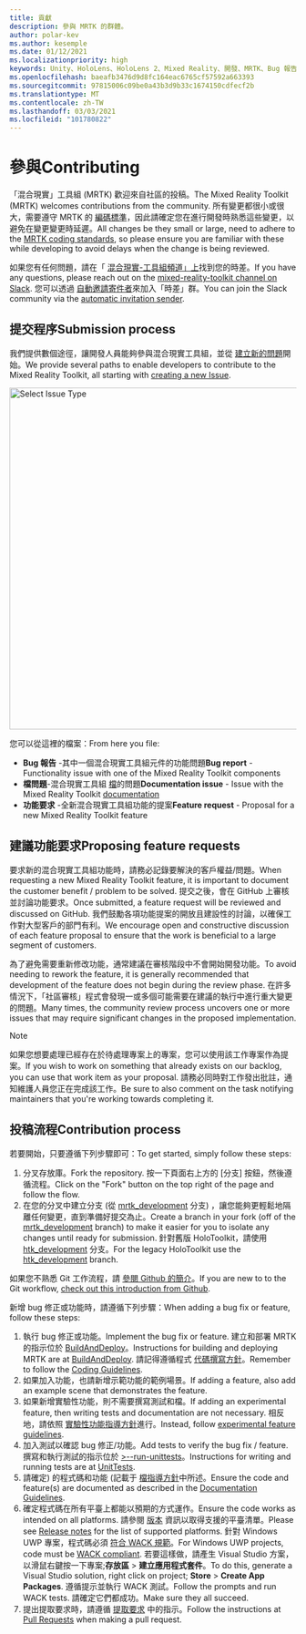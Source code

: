 ```yaml
---
title: 貢獻
description: 參與 MRTK 的群體。
author: polar-kev
ms.author: kesemple
ms.date: 01/12/2021
ms.localizationpriority: high
keywords: Unity、HoloLens、HoloLens 2、Mixed Reality、開發、MRTK、Bug 報告、
ms.openlocfilehash: baeafb3476d9d8fc164eac6765cf57592a663393
ms.sourcegitcommit: 97815006c09be0a43b3d9b33c1674150cdfecf2b
ms.translationtype: MT
ms.contentlocale: zh-TW
ms.lasthandoff: 03/03/2021
ms.locfileid: "101780822"
---
```

# <a name="contributing"></a><span data-ttu-id="c6e88-104">參與</span><span class="sxs-lookup"><span data-stu-id="c6e88-104">Contributing</span></span>

<span data-ttu-id="c6e88-105">「混合現實」工具組 (MRTK) 歡迎來自社區的投稿。</span><span class="sxs-lookup"><span data-stu-id="c6e88-105">The Mixed Reality Toolkit (MRTK) welcomes contributions from the community.</span></span> <span data-ttu-id="c6e88-106">所有變更都很小或很大，需要遵守 MRTK 的 [編碼標準](coding-guidelines.md)，因此請確定您在進行開發時熟悉這些變更，以避免在變更變更時延遲。</span><span class="sxs-lookup"><span data-stu-id="c6e88-106">All changes be they small or large, need to adhere to the [MRTK coding standards](coding-guidelines.md), so please ensure you are familiar with these while developing to avoid delays when the change is being reviewed.</span></span>

<span data-ttu-id="c6e88-107">如果您有任何問題，請在「 [混合現實-工具組頻道」上](https://holodevelopers.slack.com/messages/C2H4HT858)找到您的時差。</span><span class="sxs-lookup"><span data-stu-id="c6e88-107">If you have any questions, please reach out on the [mixed-reality-toolkit channel on Slack](https://holodevelopers.slack.com/messages/C2H4HT858).</span></span>
<span data-ttu-id="c6e88-108">您可以透過 [自動邀請寄件者](https://holodevelopersslack.azurewebsites.net/)來加入「時差」群。</span><span class="sxs-lookup"><span data-stu-id="c6e88-108">You can join the Slack community via the [automatic invitation sender](https://holodevelopersslack.azurewebsites.net/).</span></span>

## <a name="submission-process"></a><span data-ttu-id="c6e88-109">提交程序</span><span class="sxs-lookup"><span data-stu-id="c6e88-109">Submission process</span></span>

<span data-ttu-id="c6e88-110">我們提供數個途徑，讓開發人員能夠參與混合現實工具組，並從 [建立新的問題](https://github.com/Microsoft/MixedRealityToolkit-Unity/issues/new/choose)開始。</span><span class="sxs-lookup"><span data-stu-id="c6e88-110">We provide several paths to enable developers to contribute to the Mixed Reality Toolkit, all starting with [creating a new Issue](https://github.com/Microsoft/MixedRealityToolkit-Unity/issues/new/choose).</span></span>

<img src="../features/images/contributing/SelectIssueType.png" width="600" alt="Select Issue Type">

<span data-ttu-id="c6e88-111">您可以從這裡的檔案：</span><span class="sxs-lookup"><span data-stu-id="c6e88-111">From here you file:</span></span>

- <span data-ttu-id="c6e88-112">**Bug 報告** -其中一個混合現實工具組元件的功能問題</span><span class="sxs-lookup"><span data-stu-id="c6e88-112">**Bug report** - Functionality issue with one of the Mixed Reality Toolkit components</span></span>
- <span data-ttu-id="c6e88-113">**檔問題**-混合現實工具組 [檔](https://microsoft.github.io/MixedRealityToolkit-Unity)的問題</span><span class="sxs-lookup"><span data-stu-id="c6e88-113">**Documentation issue** - Issue with the Mixed Reality Toolkit [documentation](https://microsoft.github.io/MixedRealityToolkit-Unity)</span></span>
- <span data-ttu-id="c6e88-114">**功能要求** -全新混合現實工具組功能的提案</span><span class="sxs-lookup"><span data-stu-id="c6e88-114">**Feature request** - Proposal for a new Mixed Reality Toolkit feature</span></span>

## <a name="proposing-feature-requests"></a><span data-ttu-id="c6e88-115">建議功能要求</span><span class="sxs-lookup"><span data-stu-id="c6e88-115">Proposing feature requests</span></span>

<span data-ttu-id="c6e88-116">要求新的混合現實工具組功能時，請務必記錄要解決的客戶權益/問題。</span><span class="sxs-lookup"><span data-stu-id="c6e88-116">When requesting a new Mixed Reality Toolkit feature, it is important to document the customer benefit / problem to be solved.</span></span> <span data-ttu-id="c6e88-117">提交之後，會在 GitHub 上審核並討論功能要求。</span><span class="sxs-lookup"><span data-stu-id="c6e88-117">Once submitted, a feature request will be reviewed and discussed on GitHub.</span></span> <span data-ttu-id="c6e88-118">我們鼓勵各項功能提案的開放且建設性的討論，以確保工作對大型客戶的部門有利。</span><span class="sxs-lookup"><span data-stu-id="c6e88-118">We encourage open and constructive discussion of each feature proposal to ensure that the work is beneficial to a large segment of customers.</span></span>

<span data-ttu-id="c6e88-119">為了避免需要重新修改功能，通常建議在審核階段中不會開始開發功能。</span><span class="sxs-lookup"><span data-stu-id="c6e88-119">To avoid needing to rework the feature, it is generally recommended that development of the feature does not begin during the review phase.</span></span> <span data-ttu-id="c6e88-120">在許多情況下，「社區審核」程式會發現一或多個可能需要在建議的執行中進行重大變更的問題。</span><span class="sxs-lookup"><span data-stu-id="c6e88-120">Many times, the community review process uncovers one or more issues that may require significant changes in the proposed implementation.</span></span>

> [!NOTE]
> <span data-ttu-id="c6e88-121">如果您想要處理已經存在於待處理專案上的專案，您可以使用該工作專案作為提案。</span><span class="sxs-lookup"><span data-stu-id="c6e88-121">If you wish to work on something that already exists on our backlog, you can use that work item as your proposal.</span></span> <span data-ttu-id="c6e88-122">請務必同時對工作發出批註，通知維護人員您正在完成該工作。</span><span class="sxs-lookup"><span data-stu-id="c6e88-122">Be sure to also comment on the task notifying maintainers that you're working towards completing it.</span></span>

## <a name="contribution-process"></a><span data-ttu-id="c6e88-123">投稿流程</span><span class="sxs-lookup"><span data-stu-id="c6e88-123">Contribution process</span></span>

<span data-ttu-id="c6e88-124">若要開始，只要遵循下列步驟即可：</span><span class="sxs-lookup"><span data-stu-id="c6e88-124">To get started, simply follow these steps:</span></span>

1. <span data-ttu-id="c6e88-125">分叉存放庫。</span><span class="sxs-lookup"><span data-stu-id="c6e88-125">Fork the repository.</span></span> <span data-ttu-id="c6e88-126">按一下頁面右上方的 [分支] 按鈕，然後遵循流程。</span><span class="sxs-lookup"><span data-stu-id="c6e88-126">Click on the "Fork" button on the top right of the page and follow the flow.</span></span>
1. <span data-ttu-id="c6e88-127">在您的分叉中建立分支 (從 [mrtk_development](https://github.com/microsoft/mixedrealitytoolkit-unity/tree/mrtk_development) 分支) ，讓您能夠更輕鬆地隔離任何變更，直到準備好提交為止。</span><span class="sxs-lookup"><span data-stu-id="c6e88-127">Create a branch in your fork (off of the [mrtk_development](https://github.com/microsoft/mixedrealitytoolkit-unity/tree/mrtk_development) branch) to make it easier for you to isolate any changes until ready for submission.</span></span> <span data-ttu-id="c6e88-128">針對舊版 HoloToolkit，請使用 [htk_development](https://github.com/Microsoft/MixedRealityToolkit-Unity/tree/htk_development) 分支。</span><span class="sxs-lookup"><span data-stu-id="c6e88-128">For the legacy HoloToolkit use the [htk_development](https://github.com/Microsoft/MixedRealityToolkit-Unity/tree/htk_development) branch.</span></span>

<span data-ttu-id="c6e88-129">如果您不熟悉 Git 工作流程，請 [參閱 Github 的簡介](https://guides.github.com/activities/hello-world/)。</span><span class="sxs-lookup"><span data-stu-id="c6e88-129">If you are new to to the Git workflow, [check out this introduction from Github](https://guides.github.com/activities/hello-world/).</span></span>

<span data-ttu-id="c6e88-130">新增 bug 修正或功能時，請遵循下列步驟：</span><span class="sxs-lookup"><span data-stu-id="c6e88-130">When adding a bug fix or feature, follow these steps:</span></span>

1. <span data-ttu-id="c6e88-131">執行 bug 修正或功能。</span><span class="sxs-lookup"><span data-stu-id="c6e88-131">Implement the bug fix or feature.</span></span> <span data-ttu-id="c6e88-132">建立和部署 MRTK 的指示位於 [BuildAndDeploy](../updates-deployment/build-and-deploy.md)。</span><span class="sxs-lookup"><span data-stu-id="c6e88-132">Instructions for building and deploying MRTK are at [BuildAndDeploy](../updates-deployment/build-and-deploy.md).</span></span> <span data-ttu-id="c6e88-133">請記得遵循程式 [代碼撰寫方針](../contributing/coding-guidelines.md)。</span><span class="sxs-lookup"><span data-stu-id="c6e88-133">Remember to follow the [Coding Guidelines](../contributing/coding-guidelines.md).</span></span>
1. <span data-ttu-id="c6e88-134">如果加入功能，也請新增示範功能的範例場景。</span><span class="sxs-lookup"><span data-stu-id="c6e88-134">If adding a feature, also add an example scene that demonstrates the feature.</span></span>
1. <span data-ttu-id="c6e88-135">如果新增實驗性功能，則不需要撰寫測試和檔。</span><span class="sxs-lookup"><span data-stu-id="c6e88-135">If adding an experimental feature, then writing tests and documentation are not necessary.</span></span> <span data-ttu-id="c6e88-136">相反地，請依照 [實驗性功能指導方針](../contributing/experimental-features.md)進行。</span><span class="sxs-lookup"><span data-stu-id="c6e88-136">Instead, follow [experimental feature guidelines](../contributing/experimental-features.md).</span></span>
1. <span data-ttu-id="c6e88-137">加入測試以確認 bug 修正/功能。</span><span class="sxs-lookup"><span data-stu-id="c6e88-137">Add tests to verify the bug fix / feature.</span></span> <span data-ttu-id="c6e88-138">撰寫和執行測試的指示位於 [>--run-unittests](../contributing/unit-tests.md)。</span><span class="sxs-lookup"><span data-stu-id="c6e88-138">Instructions for writing and running tests are at [UnitTests](../contributing/unit-tests.md).</span></span>
1. <span data-ttu-id="c6e88-139">請確定) 的程式碼和功能 (記載于 [檔指導方針](../contributing/documentation-guide.md)中所述。</span><span class="sxs-lookup"><span data-stu-id="c6e88-139">Ensure the code and feature(s) are documented as described in the [Documentation Guidelines](../contributing/documentation-guide.md).</span></span>
1. <span data-ttu-id="c6e88-140">確定程式碼在所有平臺上都能以預期的方式運作。</span><span class="sxs-lookup"><span data-stu-id="c6e88-140">Ensure the code works as intended on all platforms.</span></span> <span data-ttu-id="c6e88-141">請參閱 [版本](../packages-releases/release-notes.md) 資訊以取得支援的平臺清單。</span><span class="sxs-lookup"><span data-stu-id="c6e88-141">Please see [Release notes](../packages-releases/release-notes.md) for the list of supported platforms.</span></span> <span data-ttu-id="c6e88-142">針對 Windows UWP 專案，程式碼必須 [符合 WACK 規範](https://developer.microsoft.com/windows/develop/app-certification-kit)。</span><span class="sxs-lookup"><span data-stu-id="c6e88-142">For Windows UWP projects, code must be [WACK compliant](https://developer.microsoft.com/windows/develop/app-certification-kit).</span></span> <span data-ttu-id="c6e88-143">若要這樣做，請產生 Visual Studio 方案，以滑鼠右鍵按一下專案;**存放區**  > **建立應用程式套件**。</span><span class="sxs-lookup"><span data-stu-id="c6e88-143">To do this, generate a Visual Studio solution, right click on project; **Store** > **Create App Packages**.</span></span> <span data-ttu-id="c6e88-144">遵循提示並執行 WACK 測試。</span><span class="sxs-lookup"><span data-stu-id="c6e88-144">Follow the prompts and run WACK tests.</span></span> <span data-ttu-id="c6e88-145">請確定它們都成功。</span><span class="sxs-lookup"><span data-stu-id="c6e88-145">Make sure they all succeed.</span></span>
1. <span data-ttu-id="c6e88-146">提出提取要求時，請遵循 [提取要求](../contributing/pull-requests.md) 中的指示。</span><span class="sxs-lookup"><span data-stu-id="c6e88-146">Follow the instructions at [Pull Requests](../contributing/pull-requests.md) when making a pull request.</span></span>
